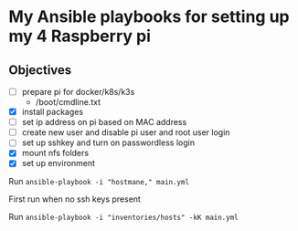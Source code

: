# My Ansible playbooks for setting up my 4 Raspberry pi

## Objectives

 - [ ] prepare pi for docker/k8s/k3s
    - /boot/cmdline.txt
- [x] install packages
- [ ] set ip address on pi based on MAC address
- [ ] create new user and disable pi user and root user login
- [ ] set up sshkey and turn on passwordless login
- [x] mount nfs folders
- [x] set up environment

Run `ansible-playbook -i "hostmane," main.yml`

First run when no ssh keys present

Run `ansible-playbook -i "inventories/hosts" -kK main.yml`